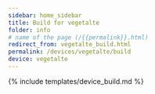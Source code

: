 ```yaml
---
sidebar: home_sidebar
title: Build for vegetalte
folder: info
# name of the page (/{{permalink}}.html)
redirect_from: vegetalte_build.html
permalink: /devices/vegetalte/build
device: vegetalte
---
```

{% include templates/device_build.md %}
